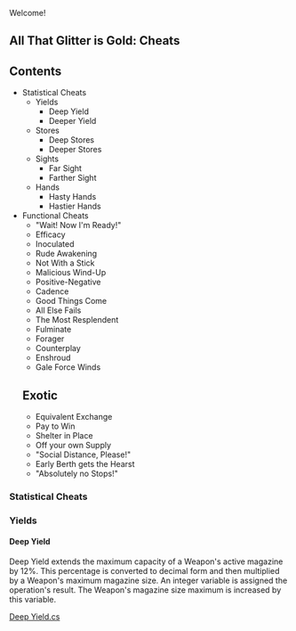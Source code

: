 Welcome!

## All That Glitter is Gold: Cheats

## Contents
* Statistical Cheats
  * Yields
    * Deep Yield
    * Deeper Yield 
  * Stores
    * Deep Stores
    * Deeper Stores
  * Sights
    * Far Sight
    * Farther Sight
  * Hands
    * Hasty Hands
    * Hastier Hands
* Functional Cheats
  * "Wait! Now I'm Ready!"
  * Efficacy
  * Inoculated
  * Rude Awakening
  * Not With a Stick
  * Malicious Wind-Up
  * Positive-Negative
  * Cadence
  * Good Things Come
  * All Else Fails
  * The Most Resplendent
  * Fulminate
  * Forager
  * Counterplay
  * Enshroud
  * Gale Force Winds
  ## Exotic
  * Equivalent Exchange
  * Pay to Win
  * Shelter in Place
  * Off your own Supply
  * "Social Distance, Please!"
  * Early Berth gets the Hearst
  * "Absolutely no Stops!"
 
### Statistical Cheats
### Yields
#### Deep Yield
Deep Yield extends the maximum capacity of a Weapon's active magazine by 12%. This percentage is converted to decimal form and then multiplied by a Weapon's maximum magazine size. An integer variable is assigned the operation's result. The Weapon's magazine size maximum is increased by this variable. 

[Deep Yield.cs](/Assets/Scripts/Weapons/Magazine%20Cheats/DeepYield.cs)
